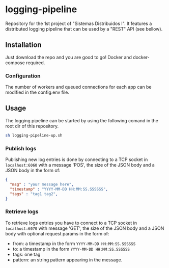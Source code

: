 # logging-pipeline

Repository for the 1st project of "Sistemas Distribuidos I". It features a distributed logging pipeline that can be used by a "REST" API (see bellow).

## Installation

Just download the repo and you are good to go! Docker and docker-compose required.

### Configuration

The number of workers and queued connections for each app can be modified in the config.env file.

## Usage

The logging pipeline can be started by using the following comand in the root dir of this repository.

``` bash
sh logging-pipeline-up.sh
```

### Publish logs

Publishing new log entries is done by connecting to a TCP socket in ``localhost:6060`` with a message 'POS', the size of the JSON body and a JSON body in the form of:
  
```json
{
  "msg" : "your message here",
  "timestamp" : "YYYY-MM-DD HH:MM:SS.SSSSSS",
  "tags" : "tag1 tag2",
}
```

### Retrieve logs

To retrieve logs entries you have to connect to a TCP socket in ``localhost:6070`` with message 'GET', the size of the JSON body and a JSON body with optional request params in the form of:
 
* from: a timestamp in the form ``YYYY-MM-DD HH:MM:SS.SSSSSS``
* to: a timestamp in the form ``YYYY-MM-DD HH:MM:SS.SSSSSS``
* tags: one tag
* pattern: an string pattern appearing in the message.

